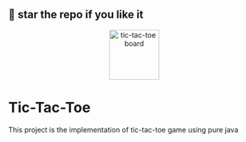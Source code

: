 ## 🌟 star the repo if you like it

<div align=center>
  <img src="https://github.com/kanugurajesh/Tic-Tac-Toe/assets/77529419/2f404e1d-8db4-42f6-9268-249295ff3e0e" alt="tic-tac-toe board" width=100 height=100 />
</div>

 # Tic-Tac-Toe

This project is the implementation of tic-tac-toe game using pure java
